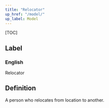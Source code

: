 ```yaml
---
title: "Relocator"
up_href: "/model/"
up_label: Model
---
```


[TOC]

## Label

### English
Relocator


## Definition
A person who relocates from location to another. 


    
